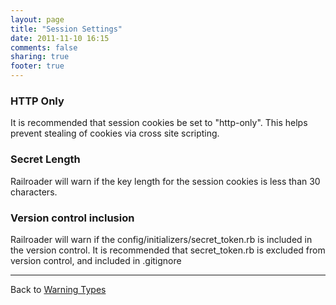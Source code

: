 ```yaml
---
layout: page
title: "Session Settings"
date: 2011-11-10 16:15
comments: false
sharing: true
footer: true
---
```


### HTTP Only

It is recommended that session cookies be set to "http-only". This helps prevent stealing of cookies via cross site scripting.

### Secret Length

Railroader will warn if the key length for the session cookies is less than 30 characters.

### Version control inclusion

Railroader will warn if the config/initializers/secret_token.rb is included in the version control. It is recommended that secret_token.rb is excluded from version control, and included in .gitignore

---
Back to [Warning Types](/docs/warning_types)

